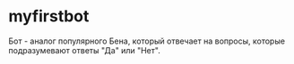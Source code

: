 # myfirstbot
Бот - аналог популярного Бена, который отвечает на вопросы, которые подразумевают ответы "Да" или "Нет".
